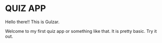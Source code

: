 # QUIZ APP

Hello there!! This is Gulzar.


Welcome to my first quiz app or something like that. It is pretty basic. Try it out.